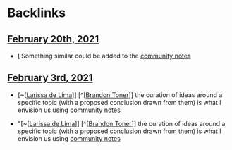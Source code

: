 
# Backlinks
## [February 20th, 2021](<February 20th, 2021.md>)
- [I](<I.md>) Something similar could be added to the [community notes](<community notes.md>)

## [February 3rd, 2021](<February 3rd, 2021.md>)
- [~[[Larissa de Lima](<~[[Larissa de Lima.md>)]] [^[[Brandon Toner](<^[[Brandon Toner.md>)]] the curation of ideas around a specific topic (with a proposed conclusion drawn from them) is what I envision us using [community notes](<community notes.md>)

- "[~[[Larissa de Lima](<~[[Larissa de Lima.md>)]] [^[[Brandon Toner](<^[[Brandon Toner.md>)]] the curation of ideas around a specific topic (with a proposed conclusion drawn from them) is what I envision us using [community notes](<community notes.md>)

